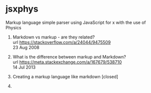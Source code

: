 # jsxphys
Markup language simple parser using JavaScript for x with the use of Physics


1. Markdown vs markup - are they related? <br />
   url https://stackoverflow.com/a/24044/9475509 <br />
   23 Aug 2008
2. What is the difference between markup and Markdown? <br />
   url https://meta.stackexchange.com/a/167679/538710 <br />
   14 Jul 2013
3. Creating a markup language like markdown [closed] <br />
   
4.
